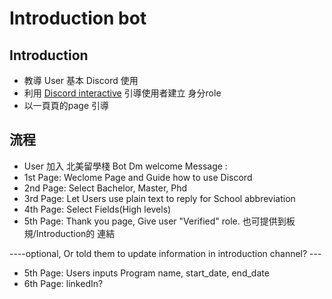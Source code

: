 # Introduction bot

## Introduction 
* 教導 User 基本 Discord 使用
* 利用 [Discord interactive](https://github.com/astariul/discord_interactive_help) 引導使用者建立 身分role
* 以一頁頁的page 引導


## 流程
* User 加入 北美留學棧
Bot Dm welcome Message :
* 1st Page: Weclome Page and Guide how to use Discord
* 2nd Page: Select Bachelor, Master, Phd
* 3rd Page: Let Users use plain text to reply for School abbreviation
* 4th Page: Select Fields(High levels)
* 5th Page: Thank you page, Give user "Verified" role. 也可提供到板規/Introduction的 連結

----optional, Or told them to update information in introduction channel? ---
* 5th Page: Users inputs Program name, start_date, end_date
* 6th Page: linkedIn?
